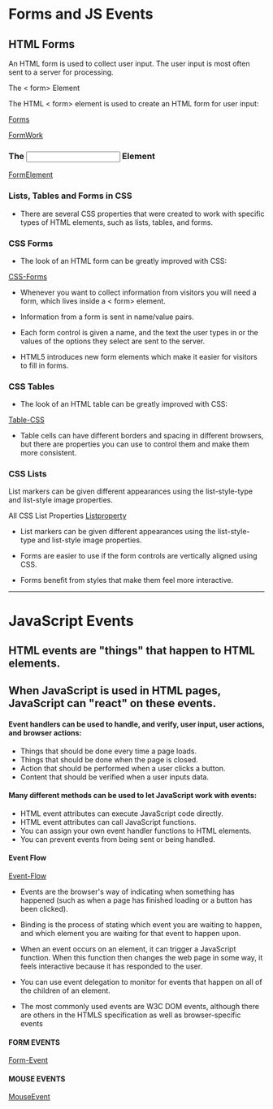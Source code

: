 # Forms and JS Events

## HTML Forms

An HTML form is used to collect user input. The user input is most often sent to a server for processing.

The < form> Element

The HTML < form> element is used to create an HTML form for user input:

[Forms](images/forms.png)

[FormWork](images/formwork.png)

### The <input> Element

[FormElement](images/formelement.png)

### Lists, Tables and Forms in CSS

* There are several CSS properties that were created to work with specific types of HTML elements, such as lists, tables, and forms.

### CSS Forms

* The look of an HTML form can be greatly improved with CSS:

[CSS-Forms](images/cssforms.png)

* Whenever you want to collect information from visitors you will need a form, which lives inside a < form> element.

* Information from a form is sent in name/value pairs.

* Each form control is given a name, and the text the user types in or the values of the options they select are sent to the server.

* HTML5 introduces new form elements which make it easier for visitors to fill in forms.


### CSS Tables

* The look of an HTML table can be greatly improved with CSS:

[Table-CSS](images/tablescss.jpg)

* Table cells can have different borders and spacing in different browsers, but there are properties you can use to control them and make them more consistent.

### CSS Lists

List markers can be given different appearances using the list-style-type and list-style image properties.

All CSS List Properties
[Listproperty](images/listproperty.jpg)


* List markers can be given different appearances using the list-style-type and list-style image properties.

* Forms are easier to use if the form controls are vertically aligned using CSS.
* Forms benefit from styles that make them feel more interactive.



***

# JavaScript Events

## HTML events are "things" that happen to HTML elements.

## When JavaScript is used in HTML pages, JavaScript can "react" on these events.

#### Event handlers can be used to handle, and verify, user input, user actions, and browser actions:

* Things that should be done every time a page loads.
* Things that should be done when the page is closed.
* Action that should be performed when a user clicks a button.
* Content that should be verified when a user inputs data.

#### Many different methods can be used to let JavaScript work with events:

* HTML event attributes can execute JavaScript code directly.
* HTML event attributes can call JavaScript functions.
* You can assign your own event handler functions to HTML elements.
* You can prevent events from being sent or being handled.

#### Event Flow

[Event-Flow](images/eventflow.jpg)

* Events are the browser's way of indicating when something has happened (such as when a page has finished loading or a button has been clicked).

* Binding is the process of stating which event you are waiting to happen, and which element you are waiting for that event to happen upon.

* When an event occurs on an element, it can trigger a JavaScript function. When this function then changes the web page in some way, it feels interactive because it has responded to the user.

* You can use event delegation to monitor for events that happen on all of the children of an element.

* The most commonly used events are W3C DOM events, although there are others in the HTMLS specification as well as browser-specific events

#### FORM EVENTS

[Form-Event](images/formevent.jpg)

#### MOUSE EVENTS

[MouseEvent](images/mouseevent.png)


